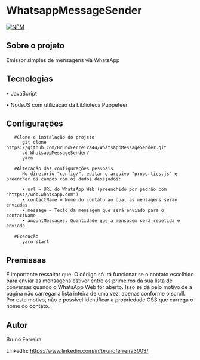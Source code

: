 # WhatsappMessageSender

[![NPM](https://img.shields.io/npm/l/react)](https://github.com/BrunoFerreira44/WhatsappMessageSender/main/LICENSE)

## Sobre o projeto

Emissor simples de mensagens via WhatsApp

## Tecnologias

• JavaScript

• NodeJS com utilização da biblioteca Puppeteer

## Configurações

```
   #Clone e instalação do projeto
      git clone https://github.com/BrunoFerreira44/WhatsappMessageSender.git
      cd WhatsappMessageSender/
      yarn

   #Alteração das configurações pessoais
      No diretório "config/", editar o arquivo "properties.js" e preencher os campos com os dados desejados:

      • url = URL do WhatsApp Web (preenchido por padrão com "https://web.whatsapp.com")
      • contactName = Nome do contato ao qual as mensagens serão enviadas
      • message = Texto da mensagem que será enviado para o contactName
      • amountMessages: Quantidade que a mensagem será repetida e enviada

   #Execução
      yarn start
```

## Premissas

É importante ressaltar que: O código só irá funcionar se o contato escolhido
para enviar as mensagens estiver entre os primeiros da sua lista de conversas
quando o WhatsApp Web for aberto. Isso se dá pelo motivo de a página não
carregar a lista inteira de uma vez, apenas conforme o scroll. Por este motivo,
não é possível identificar a propriedade CSS que carrega o nome do contato.

## Autor

Bruno Ferreira

LinkedIn: https://www.linkedin.com/in/brunoferreira3003/
